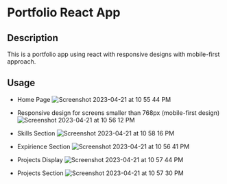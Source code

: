 
# Portfolio React App

## Description
This is a portfolio app using react with responsive designs with mobile-first approach.

## Usage
- Home Page
![Screenshot 2023-04-21 at 10 55 44 PM](https://user-images.githubusercontent.com/116880367/233765668-43a731c9-4949-49e7-9f93-c82aac974cc5.png)

- Responsive design for screens smaller than 768px (mobile-first design)
![Screenshot 2023-04-21 at 10 56 12 PM](https://user-images.githubusercontent.com/116880367/233765689-d23930ad-a932-4398-a9af-5635b1d17343.png)

- Skills Section
![Screenshot 2023-04-21 at 10 58 16 PM](https://user-images.githubusercontent.com/116880367/233765711-69d35302-3a62-495a-a9b4-9309dcdc7b75.png)

- Expirience Section
![Screenshot 2023-04-21 at 10 56 41 PM](https://user-images.githubusercontent.com/116880367/233765719-0ae93b61-3a3e-4b83-bfce-62fb4764fcdd.png)

- Projects Display
![Screenshot 2023-04-21 at 10 57 44 PM](https://user-images.githubusercontent.com/116880367/233765736-af7861bb-b8fc-47e9-ac7f-f6da18a00620.png)

- Projects Section
![Screenshot 2023-04-21 at 10 57 30 PM](https://user-images.githubusercontent.com/116880367/233765727-8e7d849f-618c-4113-959e-6a9db8283efc.png)
